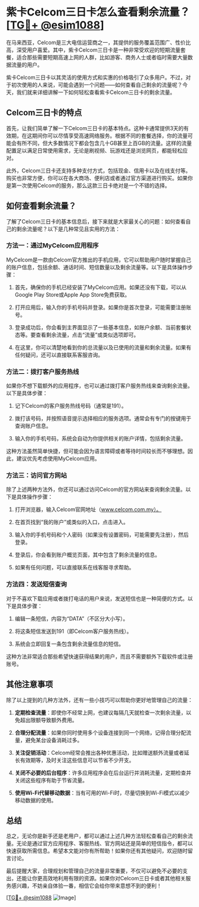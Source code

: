 # 紫卡Celcom三日卡怎么查看剩余流量？[[TG💪+ @esim1088](https://t.me/s/esim1088)]

在马来西亚，Celcom是三大电信运营商之一，其提供的服务覆盖范围广、性价比高，深受用户喜爱。其中，紫卡Celcom三日卡是一种非常受欢迎的短期流量套餐，适合那些需要短期高速上网的人群，比如游客、商务人士或者临时需要大量数据流量的用户。

紫卡Celcom三日卡以其灵活的使用方式和实惠的价格吸引了众多用户。不过，对于初次使用的人来说，可能会遇到一个问题——如何查看自己剩余的流量呢？今天，我们就来详细讲解一下如何轻松查看紫卡Celcom三日卡的剩余流量。

## Celcom三日卡的特点

首先，让我们简单了解一下Celcom三日卡的基本特点。这种卡通常提供3天的有效期，在这期间你可以尽情享受高速网络服务。根据不同的套餐选择，你的流量可能会有所不同，但大多数情况下都会包含几十GB甚至上百GB的流量。这样的流量配置足以满足日常使用需求，无论是刷视频、玩游戏还是浏览网页，都能轻松应对。

此外，Celcom三日卡还支持多种支付方式，包括现金、信用卡以及在线支付等。购买也非常方便，你可以在各大商场、便利店或者通过官方渠道进行购买。如果你是第一次使用Celcom的服务，那么这款三日卡绝对是一个不错的选择。

## 如何查看剩余流量？

了解了Celcom三日卡的基本信息后，接下来就是大家最关心的问题：如何查看自己的剩余流量呢？以下是几种常见且实用的方法：

### 方法一：通过MyCelcom应用程序

MyCelcom是一款由Celcom官方推出的手机应用，它可以帮助用户随时掌握自己的账户信息，包括余额、通话时间、短信数量以及剩余流量等。以下是具体操作步骤：

1. 首先，确保你的手机已经安装了MyCelcom应用。如果还没有下载，可以从Google Play Store或Apple App Store免费获取。
   
2. 打开应用后，输入你的手机号码并登录。如果你是首次登录，可能需要注册账号。

3. 登录成功后，你会看到主界面显示了一些基本信息，如账户余额、当前套餐状态等。要查看剩余流量，点击“流量”或类似选项即可。

4. 在这里，你可以清楚地看到你的总流量以及已使用的流量和剩余流量。如果有任何疑问，还可以直接联系客服咨询。

### 方法二：拨打客户服务热线

如果你不想下载额外的应用程序，也可以通过拨打客户服务热线来查询剩余流量。以下是具体步骤：

1. 记下Celcom的客户服务热线号码（通常是191）。

2. 拨打该号码，并按照语音提示选择相应的服务选项。通常会有专门的按键用于查询账户信息。

3. 输入你的手机号码，系统会自动为你提供相关的账户详情，包括剩余流量。

这种方法虽然简单快捷，但可能会因为语言障碍或者等待时间较长而不够理想。因此，建议优先考虑使用MyCelcom应用。

### 方法三：访问官方网站

除了上述两种方法外，你还可以通过访问Celcom的官方网站来查询剩余流量。以下是具体操作步骤：

1. 打开浏览器，输入Celcom官网地址（www.celcom.com.my）。

2. 在首页找到“我的账户”或类似的入口，点击进入。

3. 输入你的手机号码和个人密码（如果没有设置密码，可能需要先注册），然后登录。

4. 登录后，你会看到账户概览页面，其中包含了剩余流量的信息。

5. 如果有任何问题，可以直接联系在线客服寻求帮助。

### 方法四：发送短信查询

对于不喜欢下载应用或者拨打电话的用户来说，发送短信也是一种简便的方式。以下是具体步骤：

1. 编辑一条短信，内容为“DATA”（不区分大小写）。

2. 将这条短信发送到191（即Celcom客户服务热线）。

3. 系统会立即回复一条包含剩余流量信息的短信。

这种方法非常适合那些希望快速获得结果的用户，而且不需要额外下载软件或注册账号。

## 其他注意事项

除了以上提到的几种方法外，还有一些小技巧可以帮助你更好地管理自己的流量：

1. **定期检查流量**：即使你不经常上网，也建议每隔几天就检查一次剩余流量，以免超出限额导致额外费用。

2. **合理分配流量**：如果你同时使用多个设备连接到同一个网络，记得合理分配流量，避免某台设备消耗过多。

3. **关注促销活动**：Celcom经常会推出各种优惠活动，比如赠送额外流量或者延长有效期等，及时关注这些信息可以节省不少开支。

4. **关闭不必要的后台程序**：许多应用程序会在后台运行并消耗流量，定期检查并关闭这些程序有助于节省流量。

5. **使用Wi-Fi代替移动数据**：当有可用的Wi-Fi时，尽量切换到Wi-Fi模式以减少移动数据的使用。

## 总结

总之，无论你是新手还是老用户，都可以通过上述几种方法轻松查看自己的剩余流量。无论是通过官方应用程序、客服热线、官方网站还是简单的短信指令，都可以快速获取所需信息。希望本文能对你有所帮助！如果你还有其他疑问，欢迎随时留言讨论。

最后提醒大家，合理规划和管理自己的流量非常重要，不仅可以避免不必要的支出，还能让你更高效地利用有限的资源。如果你对Celcom三日卡或者其他相关服务感兴趣，不妨亲自体验一番，相信它会给你带来意想不到的便利！

[[TG💪+ @esim1088](https://t.me/s/esim1088) ![Image](https://i.postimg.cc/4NQfJmqS/Snipaste-2025-05-13-00-14-12.png)]